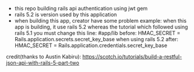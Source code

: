 - this repo building rails api authentication using jwt gem 
- rails 5.2 is version used by this application 
- when building this app, creator have some problem 
	example: when this app is building, it use rails 5.2 whereas the tutorial which followed using rails 5.1
	you must change this line:
	#app/lib
		before:   HMAC_SECRET = Rails.application.secrets.secret_key_base
	when using rails 5.2 
		after:	  HMAC_SECRET = Rails.application.credentials.secret_key_base

credit(thanks to Austin Kabiru):
https://scotch.io/tutorials/build-a-restful-json-api-with-rails-5-part-two